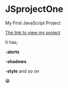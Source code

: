 # JSprojectOne
My First JavaScript Project

[The link to view my project](https://js-project-one.netlify.app/)

It has;

-__alerts__

-__shadows__

-__style__ and so on

😁